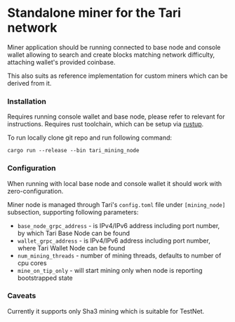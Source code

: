 # Standalone miner for the Tari network

Miner application should be running connected to base node and console wallet allowing to search and create blocks
matching network difficulty, attaching wallet's provided coinbase. 

This also suits as reference implementation for custom miners which can be derived from it.


### Installation

Requires running console wallet and base node, please refer to relevant for instructions.
Requires rust toolchain, which can be setup via [rustup](https://rustup.rs/).

To run locally clone git repo and run following command:
```
cargo run --release --bin tari_mining_node
```

### Configuration

When running with local base node and console wallet it should work with zero-configuration.

Miner node is managed through Tari's `config.toml` file under `[mining_node]` subsection, supporting following parameters:
 - `base_node_grpc_address` - is IPv4/IPv6 address including port number, by which Tari Base Node can be found
 - `wallet_grpc_address` - is IPv4/IPv6 address including port number, where Tari Wallet Node can be found
 - `num_mining_threads` - number of mining threads, defaults to number of cpu cores
 - `mine_on_tip_only` - will start mining only when node is reporting bootstrapped state

### Caveats 

Currently it supports only Sha3 mining which is suitable for TestNet.

